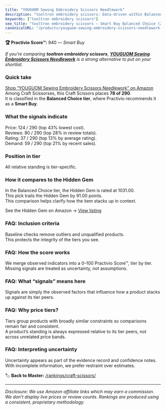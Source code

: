 ```yaml
---
title: "YOUGUOM Sewing Embroidery Scissors Needlework"
description: "tooltron embroidery scissors: Data-driven within Balanced Choice ranking using the Practivio Score™. Positioned by quality, value, demand, findability, momentu…"
keywords: ["tooltron embroidery scissors"]
seo_title: "tooltron embroidery scissors — Smart Buy Balanced Choice (2025)"
canonicalURL: "/products/youguom-sewing-embroidery-scissors-needlework-B09G9G1L3B/"
---
```


**🏆 Practivio Score™:** 940 — _Smart Buy_


*If you're comparing **tooltron embroidery scissors**, **[YOUGUOM Sewing Embroidery Scissors Needlework](https://www.amazon.com/dp/B09G9G1L3B?tag=practivio-20)** is a strong alternative to put on your shortlist.*
### Quick take
[Shop “YOUGUOM Sewing Embroidery Scissors Needlework” on Amazon](https://www.amazon.com/dp/B09G9G1L3B?tag=practivio-20)
Among Craft Scissorses, this Craft Scissors places **78 of 290**.  
It is classified in the **Balanced Choice tier**, where Practivio recommends it as a **Smart Buy**.

### What the signals indicate
Price: 124 / 290 (top 43% lowest cost).  
Reviews: 80 / 290 (top 28% in review totals).  
Rating: 37 / 290 (top 13% by average rating).  
Demand: 59 / 290 (top 21% by recent sales).

### Position in tier
All relative standing is tier-specific.

### How it compares to the Hidden Gem
In the Balanced Choice tier, the Hidden Gem is rated at 1031.00.  
This pick trails the Hidden Gem by 91.00 points.  
This comparison helps clarify how the item stacks up in context.  

See the Hidden Gem on Amazon → [View listing](https://www.amazon.com/dp/B000P0LNRE?tag=practivio-20)

### FAQ: Inclusion criteria
Baseline checks remove outliers and unqualified products.  
This protects the integrity of the tiers you see.

### FAQ: How the score works
We merge observed indicators into a 0–100 Practivio Score™, tier by tier.  
Missing signals are treated as uncertainty, not assumptions.

### FAQ: What “signals” means here
Signals are simply the observed factors that influence how a product stacks up against its tier peers.

### FAQ: Why price tiers?
Tiers group products with broadly similar constraints so comparisons remain fair and consistent.  
A product’s standing is always expressed relative to its tier peers, not across unrelated price bands.

### FAQ: Interpreting uncertainty
Uncertainty appears as part of the evidence record and confidence notes.  
With incomplete information, we prefer restraint over estimates.


🏷️ **Back to Master:** [/rankings/craft-scissors/](/rankings/craft-scissors/)

---
_Disclosure: We use Amazon affiliate links which may earn a commission. We don’t display live prices or review counts. Rankings are produced using a consistent, proprietary methodology._

